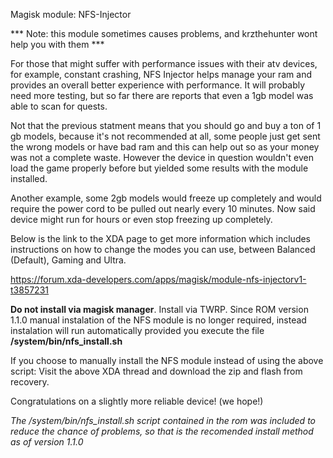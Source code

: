 Magisk module: NFS-Injector

*** Note: this module sometimes causes problems, and krzthehunter wont help you with them ***

For those that might suffer with performance issues with their atv devices, for example, constant crashing, NFS Injector helps manage your ram and provides an overall better experience with performance. It will probably need more testing, but so far there are reports that even a 1gb model was able to scan for quests. 

Not that the previous statment means that you should go and buy a ton of 1 gb models, because it's not recommended at all, some people just get sent the wrong models or have bad ram and this can help out so as your money was not a complete waste. However the device in question wouldn't even load the game properly before but yielded some results with the module installed.

Another example, some 2gb models would freeze up completely and would require the power cord to be pulled out nearly every 10 minutes. Now said device might run for hours or even stop freezing up completely.

Below is the link to the XDA page to get more information which includes instructions on how to change the modes you can use, between Balanced (Default), Gaming and Ultra.

https://forum.xda-developers.com/apps/magisk/module-nfs-injectorv1-t3857231

**Do not install via magisk manager**. Install via TWRP. 
Since ROM version 1.1.0 manual instalation of the NFS module is no longer required, instead instalation will run automatically provided you execute the file **/system/bin/nfs_install.sh**

If you choose to manually install the NFS module instead of using the above script:
Visit the above XDA thread and download the zip and flash from recovery.

Congratulations on a slightly more reliable device! (we hope!)

*The /system/bin/nfs_install.sh script contained in the rom was included to reduce the chance of problems, so that is the recomended install method as of version 1.1.0*
